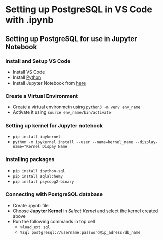 # Setting up PostgreSQL in VS Code with .ipynb

## Setting up PostgreSQL for use in Jupyter Notebook

### Install and Setup VS Code
- Install VS Code
- Install [Python](https://marketplace.visualstudio.com/items?itemName=ms-python.python)
- Install Jupyter Notebook from [here](https://marketplace.visualstudio.com/items?itemName=ms-toolsai.jupyter) 

### Create a Virtual Environment
- Create a virtual environmetn using `python3 -m venv env_name`
- Activate it using `source env_name/bin/activate`

### Setting up kernel for Jupyter notebook
- `pip install ipykernel`
- `python -m ipykernel install --user --name=kernel_name --display-name="Kernel Dispay Name`

### Installing packages
- `pip install ipython-sql`
- `pip install sqlalchemy`
- `pip install psycopg2-binary`

### Connecting with PostgreSQL database
- Create .ipynb file
- Choose **Jupyter Kernel** in *Select Kernel* and select the kernel created above
- Run the following commands in top cell 
    - `%load_ext sql` 
    - `%sql postgresql://username:password@ip_adress/db_name`
